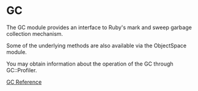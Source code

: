 # GC

The GC module provides an interface to Ruby's mark and sweep garbage
collection mechanism.

Some of the underlying methods are also available via the ObjectSpace module.

You may obtain information about the operation of the GC through GC::Profiler.

[GC Reference](https://ruby-doc.org/core-2.6/GC.html)
